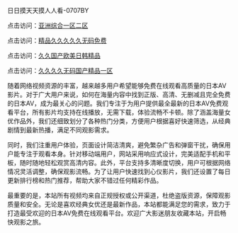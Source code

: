 日日摸天天摸人人看-0707BY

点击访问：<a href="https://vassv.pages.dev/">亚洲综合一区二区</a>

点击访问：<a href="https://gsd-agv.pages.dev/">精品久久久久久无码免费</a>

点击访问：<a href="https://gda-c7m.pages.dev/">久久国产欧美日韩精品</a>

点击访问：<a href="https://tfda.pages.dev/">久久久久无码国产精品一区</a>



随着网络视频资源的丰富，越来越多用户希望能够免费在线观看高质量的日本AV影片。对于广大用户来说，如何在海量内容中找到正版、高清、无删减且完全免费的日本AV，成为最关心的问题。我们专注于为用户提供最全最新的日本AV免费观看平台，所有影片均支持在线播放，无需下载，体验流畅不卡顿。除了涵盖海量女优作品外，我们还细致划分了各种热门分类，方便用户根据喜好快速筛选，从经典剧情到最新热播，满足不同观影需求。

同时，我们注重用户体验，页面设计简洁清爽，避免繁杂广告和弹窗干扰，确保用户能专注于观看本身。针对移动端用户，网站采用响应式设计，完美适配手机和平板，随时随地轻松观赏高清内容。此外，平台支持多清晰度切换，用户可根据网络情况灵活调整，确保观影流畅。为了让用户快速找到心仪影片，我们还设置了每日更新排行榜和热门推荐，帮助大家不错过任何精彩作品。

最重要的是，本站所有视频均来自正规授权或公开渠道，杜绝盗版资源，保障观影质量和安全。无论是喜欢经典女优还是最新作品，本站都能满足您的需求，致力于打造最受欢迎的日本AV免费在线观看平台。欢迎广大影迷朋友收藏本站，开启畅快观影之旅。



<span style="display:none;">[Canonical link]( https://github.com/ssy56416/64641602 ）</span>
